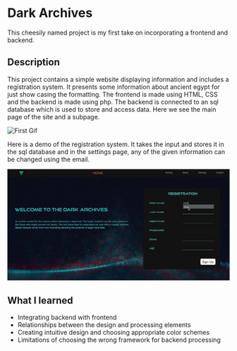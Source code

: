 # Dark Archives

This cheesily named project is my first take on incorporating a frontend and backend. 

## Description
This project contains a simple website displaying information and includes a registration system. It presents some information about ancient egypt for just show casing the formatting. The frontend is made using HTML, CSS and the backend is made using php. The backend is connected to an sql database which is used to store and access data. Here we see the main page of the site and a subpage.

![First Gif](firstgif.gif)

Here is a demo of the registration system. It takes the input and stores it in the sql database and in the settings page, any of the given information can be changed using the email. 

![Registration Gif](secondgif.gif)


## What I learned


- Integrating backend with frontend 
- Relationships between the design and processing elements
- Creating intuitive design and choosing appropriate color schemes
- Limitations of choosing the wrong framework for backend processing